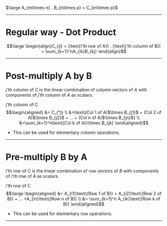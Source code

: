 
$\large A_{m\times n} . B_{n\times p} = C_{m\times p}$


----
# Regular way - Dot Product
$$\large \begin{align}C_{ij} =
(\text{i'th row of A}) . (\text{j'th column of B}) =
\sum_{k=1}^nA_{ik}B_{kj}
\end{align}$$ 

----
# Post-multiply A by B
$j$'th column of $C$ is the linear combination of column vectors of $A$ with components of $j$'th column of $A$ as scalars.  
 
 
$\text{j'th column of C}$
$$\begin{aligned}
&= C_{*j} \\
&=\text{(Col 1 of A)$\times B_{j1}$ + (Col 2 of A)$\times B_{j2}$ + ... + (Col n of A)$\times B_{jn}$} \\ 
&=\sum_{k=1}^n\text{(Col k of A)}\times B_{jk}
\end{aligned}$$

- This can be used for elementary column operations.

----
# Pre-multiply B by A
$i$'th row of $C$ is the linear combination of row vectors of $B$ with components of $i$'th row of $A$ as scalars.  


$\text{i'th row of C}$
$$\large \begin{aligned}
&= A_{i1}\text{(Row 1 of B)} + A_{i2}\text{(Row 2 of B)} + ... +A_{in}\text{(Row n of B)} \\
&= \sum_{k=1}^n A_{ik}\text{(Row k of B)}
\end{aligned}$$  

- This can be used for elementary row operations.

----
